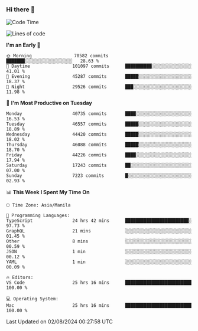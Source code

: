 ### Hi there 👋

<!--START_SECTION:waka-->
![Code Time](http://img.shields.io/badge/Code%20Time-5%2C419%20hrs%2055%20mins-blue)

![Lines of code](https://img.shields.io/badge/From%20Hello%20World%20I%27ve%20Written-114.2%20million%20lines%20of%20code-blue)

**I'm an Early 🐤** 

```text
🌞 Morning                70582 commits       ███████░░░░░░░░░░░░░░░░░░   28.63 % 
🌆 Daytime                101097 commits      ██████████░░░░░░░░░░░░░░░   41.01 % 
🌃 Evening                45287 commits       █████░░░░░░░░░░░░░░░░░░░░   18.37 % 
🌙 Night                  29526 commits       ███░░░░░░░░░░░░░░░░░░░░░░   11.98 % 
```
📅 **I'm Most Productive on Tuesday** 

```text
Monday                   40735 commits       ████░░░░░░░░░░░░░░░░░░░░░   16.53 % 
Tuesday                  46557 commits       █████░░░░░░░░░░░░░░░░░░░░   18.89 % 
Wednesday                44420 commits       █████░░░░░░░░░░░░░░░░░░░░   18.02 % 
Thursday                 46088 commits       █████░░░░░░░░░░░░░░░░░░░░   18.70 % 
Friday                   44226 commits       ████░░░░░░░░░░░░░░░░░░░░░   17.94 % 
Saturday                 17243 commits       ██░░░░░░░░░░░░░░░░░░░░░░░   07.00 % 
Sunday                   7223 commits        █░░░░░░░░░░░░░░░░░░░░░░░░   02.93 % 
```


📊 **This Week I Spent My Time On** 

```text
🕑︎ Time Zone: Asia/Manila

💬 Programming Languages: 
TypeScript               24 hrs 42 mins      ████████████████████████░   97.73 % 
GraphQL                  21 mins             ░░░░░░░░░░░░░░░░░░░░░░░░░   01.45 % 
Other                    8 mins              ░░░░░░░░░░░░░░░░░░░░░░░░░   00.59 % 
JSON                     1 min               ░░░░░░░░░░░░░░░░░░░░░░░░░   00.12 % 
YAML                     1 min               ░░░░░░░░░░░░░░░░░░░░░░░░░   00.09 % 

🔥 Editors: 
VS Code                  25 hrs 16 mins      █████████████████████████   100.00 % 

💻 Operating System: 
Mac                      25 hrs 16 mins      █████████████████████████   100.00 % 
```


 Last Updated on 02/08/2024 00:27:58 UTC
<!--END_SECTION:waka-->


<!--
**rad182/rad182** is a ✨ _special_ ✨ repository because its `README.md` (this file) appears on your GitHub profile.

Here are some ideas to get you started:

- 🔭 I’m currently working on ...
- 🌱 I’m currently learning ...
- 👯 I’m looking to collaborate on ...
- 🤔 I’m looking for help with ...
- 💬 Ask me about ...
- 📫 How to reach me: ...
- 😄 Pronouns: ...
- ⚡ Fun fact: ...
-->
